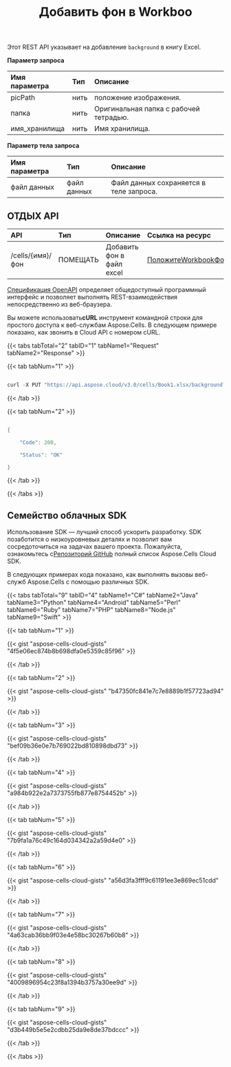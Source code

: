 ﻿---
title: Добавить фон в Workboo
second_title: Aspose.Cells Cloud Documen
linktitle: Объявление
type: docs
url: /ru/workbook/background/add/
aliases: [/add-background-in-workbook/,/workbook/add-background/]
keywords: Add background on an Excel workbook
description: Aspose.Cells Cloud REST API поддерживает добавление фона книги Excel в файл Excel. SDK поддерживает различные языки разработки. К ним относятся Android, C#, Go, Java, NodeJS, Perl, PHP, Python, Ruby и swift.
weight: 160
---
Этот REST API указывает на добавление `background` в книгу Excel.


**Параметр запроса**

|Имя параметра|Тип|Описание|
|:- |:- |:- |
|picPath|нить|положение изображения.|
|папка|нить|Оригинальная папка с рабочей тетрадью.|
|имя_хранилища|нить|Имя хранилища.|

**Параметр тела запроса**

|Имя параметра|Тип|Описание|
|:- |:- |:- |
|файл данных| файл данных|Файл данных сохраняется в теле запроса.|

## ОТДЫХ API

|**API**|**Тип**|**Описание**|**Ссылка на ресурс**|
|:- |:- |:- |:- |
|/cells/{имя}/фон|ПОМЕЩАТЬ|Добавить фон в файл excel|[ПоложитеWorkbookФон](https://apireference.aspose.cloud/cells/#/Workbook/PutWorkbookBackground)|

[Спецификация OpenAPI](https://apireference.aspose.cloud/cells/#/Workbook/PutWorkbookBackground) определяет общедоступный программный интерфейс и позволяет выполнять REST-взаимодействия непосредственно из веб-браузера.

 Вы можете использовать**cURL** инструмент командной строки для простого доступа к веб-службам Aspose.Cells. В следующем примере показано, как звонить в Cloud API с номером cURL.

{{< tabs tabTotal="2" tabID="1" tabName1="Request" tabName2="Response" >}}

{{< tab tabNum="1" >}}

```java

curl -X PUT "https://api.aspose.cloud/v3.0/cells/Book1.xlsx/background?picPath=DotnetFiles%2FWaterMark.png&folder=DotnetFiles" -H "accept: multipart/form-data" -H "Content-Type: multipart/form-data" -H "x-aspose-client: Containerize.Swagger"

```

{{< /tab >}}

{{< tab tabNum="2" >}}

```java

{

	"Code": 200,

 	"Status": "OK"

}

```

{{< /tab >}}

{{< /tabs >}}


## Семейство облачных SDK

 Использование SDK — лучший способ ускорить разработку. SDK позаботится о низкоуровневых деталях и позволит вам сосредоточиться на задачах вашего проекта. Пожалуйста, ознакомьтесь с[Репозиторий GitHub](https://github.com/aspose-cells-cloud) полный список Aspose.Cells Cloud SDK.

В следующих примерах кода показано, как выполнять вызовы веб-служб Aspose.Cells с помощью различных SDK.

{{< tabs tabTotal="9" tabID="4" tabName1="C#" tabName2="Java" tabName3="Python" tabName4="Android" tabName5="Perl" tabName6="Ruby" tabName7="PHP" tabName8="Node.js" tabName9="Swift" >}}

{{< tab tabNum="1" >}}

{{< gist "aspose-cells-cloud-gists" "4f5e06ec874b8b698dfa0e5359c85f96" >}}

{{< /tab >}}

{{< tab tabNum="2" >}}

{{< gist "aspose-cells-cloud-gists" "b47350fc841e7c7e8889b1f57723ad94" >}}

{{< /tab >}}

{{< tab tabNum="3" >}}

{{< gist "aspose-cells-cloud-gists" "bef09b36e0e7b769022bd810898dbd73" >}}

{{< /tab >}}

{{< tab tabNum="4" >}}

{{< gist "aspose-cells-cloud-gists" "a984b922e2a7373755fb877e8754452b" >}}

{{< /tab >}}

{{< tab tabNum="5" >}}

{{< gist "aspose-cells-cloud-gists" "7b9fa1a76c49c164d034342a2a59d4e0" >}}

{{< /tab >}}

{{< tab tabNum="6" >}}

{{< gist "aspose-cells-cloud-gists" "a56d3fa3fff9c61191ee3e869ec51cdd" >}}

{{< /tab >}}

{{< tab tabNum="7" >}}

{{< gist "aspose-cells-cloud-gists" "4a63cab36bb9f03e4e58bc30267b60b8" >}}

{{< /tab >}}

{{< tab tabNum="8" >}}

{{< gist "aspose-cells-cloud-gists" "4009896954c23f8a1394b3757a30ee9d" >}}

{{< /tab >}}

{{< tab tabNum="9" >}}

{{< gist "aspose-cells-cloud-gists" "d3b449b5e5e2cdbb25da9e8de37bdccc" >}}

{{< /tab >}}

{{< /tabs >}}
